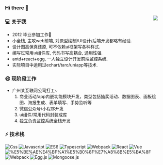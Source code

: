 ### Hi there 👋

<img align="right" src="https://github-readme-stats.vercel.app/api?username=xclazy&show_icons=true&icon_color=CE1D2D&text_color=718096&bg_color=ffffff&hide_title=true" />

<!-- 
**xclazy/xclazy** is a ✨ _special_ ✨ repository because its `README.md` (this file) appears on your GitHub profile.

Here are some ideas to get you started:

- 🔭 I’m currently working on ...
- 🌱 I’m currently learning ...
- 👯 I’m looking to collaborate on ...
- 🤔 I’m looking for help with ...
- 💬 Ask me about ...
- 📫 How to reach me: ...
- 😄 Pronouns: ...
- ⚡ Fun fact: ...
 -->

### 💻 关于我
* 2012 毕业参加工作🌱
* 小全栈, 主攻web前端, 对原型绘制/UI设计/后端开发都略有经验.
* 设计图高保真还原, 可不依赖ui框架写各种样式.
* 编写过常用ui组件库, 代码书写高耦合, 通用性强.
* antd+react+egg, 一人独立设计开发前端监控系统.
* 实际项目中运用过echart/taro/uniapp等技术.

### 😄 现阶段工作
* 广州某互联网公司打工~
    1. 商业活动/app内嵌功能模块开发，类型包括抽奖活动、数据图表、画板绘图、海报生成、表单填写、手势监听等
    2. 微信公众号/小程序开发
    3. ui组件/常用代码封装成库
    4. 独立负责监控系统全栈开发

### ⚡ 技术栈

![Css](https://img.shields.io/badge/-Css-FF6C2C?style=plastice&logo=CSS3&labelColor=ffffff&logoColor=FF6C2C)
![Javascript](https://img.shields.io/badge/-JavaScript-e5cd0c?style=plastice&logo=JavaScript&labelColor=ffffff&logoColor=000)
![ES6](https://img.shields.io/badge/-ES6-F7DF1E?style=plastice&logo=JavaScript&labelColor=ffffff&logoColor=000)
![Typescript](https://img.shields.io/badge/-Typescript-29beb0?style=plastice&logo=TypeScript&labelColor=ffffff&color=294E80)
![Webpack](https://img.shields.io/badge/-Webpack-8DD6F9?style=plastice&logo=Webpack&labelColor=ffffff&logoColor=8DD6F9)
![React](https://img.shields.io/badge/-React-blue?style=plastice&logo=React&labelColor=ffffff&color=61DAFB)
![Vue](https://img.shields.io/badge/-Vue.js-29beb0?style=plastice&logo=vue.js&labelColor=ffffff&color=4FC08D)
![%E5%BE%AE%E4%BF%A1%E5%B0%8F%E7%A8%8B%E5%BA%8F](https://img.shields.io/badge/-%E5%BE%AE%E4%BF%A1%E5%B0%8F%E7%A8%8B%E5%BA%8F-07C160?style=plastice&logo=WeChat&labelColor=ffffff&logoColor=07C160)
![Webpack](https://img.shields.io/badge/-Webpack-8DD6F9?style=plastice&logo=Webpack&labelColor=ffffff&logoColor=8DD6F9)
![Egg.js](https://img.shields.io/badge/-Egg.js-green?style=plastice&logo=Node.js&labelColor=ffffff&logoColor=339933)
![Mongoose.js](https://img.shields.io/badge/-Mongoose-47A248?style=plastice&logo=MongoDB&labelColor=ffffff&logoColor=339933)

<!-- 
###  📫 2021目标
* leetcode 100 题
* over (order by difficulty desc) -->
